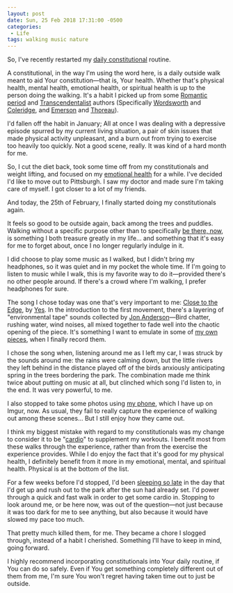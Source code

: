 ```yaml
---
layout: post
date: Sun, 25 Feb 2018 17:31:00 -0500
categories:
 - Life
tags: walking music nature
---
```


So, I've recently restarted my [daily constitutional][] routine.

A constitutional, in the way I'm using the word here, is a daily
outside walk meant to aid Your constitution―that is, Your
health. Whether that's physical health, mental health, emotional
health, or spiritual health is up to the person doing the
walking. It's a habit I picked up from some [Romantic period][] and
[Transcendentalist][] authors (Specifically [Wordsworth][] and
[Coleridge][], and [Emerson][] and [Thoreau][]).

I'd fallen off the habit in January; All at once I was dealing with a
depressive episode spurred by my current living situation, a pair of
skin issues that made physical activity unpleasant, and a burn out
from trying to exercise too heavily too quickly. Not a good scene,
really. It was kind of a hard month for me.

So, I cut the diet back, took some time off from my constitutionals
and weight lifting, and focused on my [emotional health][] for a
while. I've decided I'd like to move out to Pittsburgh. I saw my
doctor and made sure I'm taking care of myself. I got closer to a lot
of my friends.

And today, the 25th of February, I finally started doing my
constitutionals again.

It feels so good to be outside again, back among the trees and
puddles. Walking without a specific purpose other than to specifically
[be there, now][beherenow], is something I both treasure greatly in my
life… and something that it's easy for me to forget about, once I no
longer regularly indulge in it.

I did choose to play some music as I walked, but I didn't bring my
headphones, so it was quiet and in my pocket the whole time. If I'm
going to listen to music while I walk, this is my favorite way to do
it―provided there's no other people around. If there's a crowd where
I'm walking, I prefer headphones for sure.

The song I chose today was one that's very important to me: [Close to
the Edge][], by [Yes][]. In the introduction to the first movement,
there's a layering of "environmental tape" sounds collected by [Jon
Anderson][]―Bird chatter, rushing water, wind noises, all mixed together
to fade well into the chaotic opening of the piece. It's something I
want to emulate in some of [my own pieces][], when I finally record them.

I chose the song when, listening around me as I left my car, I was
struck by the sounds around me: the rains were calming down, but the
little rivers they left behind in the distance played off of the birds
anxiously anticipating spring in the trees bordering the park. The
combination made me think twice about putting on music at all, but
clinched which song I'd listen to, in the end. It was very powerful,
to me.

I also stopped to take some photos using [my phone][], which I have up on
Imgur, now. As usual, they fail to really capture the experience of
walking out among these scenes… But I still enjoy how they came out.

I think my biggest mistake with regard to my constitutionals was my
change to consider it to be "[cardio][]" to supplement my workouts. I
benefit most from these walks through the experience, rather than from
the exercise the experience provides. While I do enjoy the fact that
it's good for my physical health, I definitely benefit from it more in
my emotional, mental, and spiritual health. Physical is at the bottom
of the list.

For a few weeks before I'd stopped, I'd been [sleeping so late][] in the
day that I'd get up and rush out to the park after the sun had already
set. I'd power through a quick and fast walk in order to get some
cardio in. Stopping to look around me, or be here now, was out of the
question―not just because it was too dark for me to see anything, but
also because it would have slowed my pace too much.

That pretty much killed them, for me. They became a chore I slogged
through, instead of a habit I cherished. Something I'll have to keep
in mind, going forward.

I highly recommend incorporating constitutionals into Your daily
routine, if You can do so safely. Even if You get something completely
different out of them from me, I'm sure You won't regret having taken
time out to just be outside.


[daily constitutional]: https://english.stackexchange.com/questions/13717/what-is-the-meaning-of-the-phrase-the-morning-constitutional "I love this pun, actually."
[Romantic period]: https://en.wikipedia.org/wiki/Romanticism "I like the Romantic period for its reconnective and natural aspects, more than its horror."
[Transcendentalist]: https://en.wikipedia.org/wiki/Transcendentalism "I'm mostly only familiar with Emerson and Thoreau from Transcendentalism. Something I hope to change soon."
[Wordsworth]: https://en.wikipedia.org/wiki/William_Wordsworth "William Wordsworth is one of the few poets I've memorized poems from."
[Coleridge]: https://en.wikipedia.org/wiki/Samuel_Taylor_Coleridge "Coleridge's big poems are gone over in school. I'd like to read more soon."
[Emerson]: https://en.wikipedia.org/wiki/Ralph_Waldo_Emerson "I prefer Emerson to Thoreau, because he was much more cohesive and congruent in his thinking. Some say it's because he talked a lot and didn't put his thoughts into practice, but I think he just thought things through more."
[Thoreau]: https://en.wikipedia.org/wiki/Henry_David_Thoreau "I like Thoreau. One of my life goals used to be to emulate Walden Pond myself; Now, I'm more interested in finding Walden nearby my normal lodgings, but it influenced me a lot."
[emotional health]: https://positivepsychologyprogram.com/emotional-health-definition-mike-oppland/ "I've been focussing a lot on not ignoring my more negative facets. I'm also trying to share my feelings more with those important to me—something I've been trying to learn for a while."
[beherenow]: https://www.amazon.com/Be-Here-Now-Ram-Dass/dp/0517543052 "The book I'm referencing here was very formative for me."
[Close to the Edge]: https://en.wikipedia.org/wiki/Close_to_the_Edge "This is seriously one of my favorite pieces of music. I have it on Vinyl, even. I could write a whole post just about it."
[Yes]: https://en.wikipedia.org/wiki/Yes_(band) "Yes is my overall favorite progressive band, surpassed as time passes by Jethro Tull."
[Jon Anderson]: https://en.wikipedia.org/wiki/Jon_Anderson "I'm the only person I know who really enjoys Jon Anderson's lyrics as well as his vocals. I find a lot of meaning in the things he says, even if many people consider it to be gibberish."
[my own pieces]: http://cdr255.com/compositions/ "I have yet to actually take one of my pieces and record myself playing it on a real instrument. Something I hope to do once I live alone."
[my phone]: https://en.wikipedia.org/wiki/LG_V20 "I'm very happy with my LG V20, overall. Only issue is that there's a lot of interference that gets picked up through the bluetooth."
[cardio]: https://www.bodybuilding.com/fun/sclark85.htm "I love cardio, when I'm working out. That tired feeling You get when You are done makes me feel very accomplished. But that's not what I do constitutionals for—if it were, I'd be using a treadmill and running."
[sleeping so late]: http://www.toftandtoddy.com/2018/01/24/noninstant-oatmeal/ "It was really hard for me to notice just how much I'd retreated into an unhealthy lifestyle. I like staying up late, but sleeping until 1800 is a bad sign when You go to bed around 0400."

